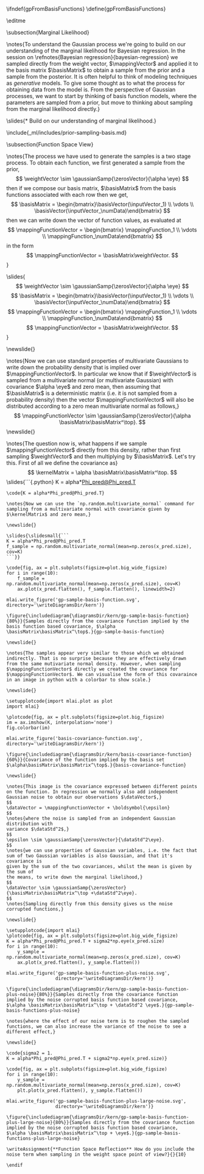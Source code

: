 \ifndef{gpFromBasisFunctions}
\define{gpFromBasisFunctions}

\editme

\subsection{Marginal Likelihood}

\notes{To understand the Gaussian process we're going to build on our
understanding of the marginal likelihood for Bayesian regression. In
the session on \refnotes{Bayesian regression}{bayesian-regression} we
sampled directly from the weight vector, $\mappingVector$ and applied
it to the basis matrix $\basisMatrix$ to obtain a sample from the
prior and a sample from the posterior. It is often helpful to think of
modeling techniques as *generative* models. To give some thought as to
what the process for obtaining data from the model is. From the
perspective of Gaussian processes, we want to start by thinking of
basis function models, where the parameters are sampled from a prior,
but move to thinking about sampling from the marginal likelihood
directly.}

\slides{* Build on our understanding of marginal likelihood.}

\include{_ml/includes/prior-sampling-basis.md}


\subsection{Function Space View}

\notes{The process we have used to generate the samples is a
two stage process. To obtain each function, we first generated a sample from the
prior,
$$
\weightVector \sim \gaussianSamp{\zerosVector}{\alpha \eye}
$$
then if we compose our basis matrix, $\basisMatrix$ from the basis
functions associated with each row then we get,
$$
\basisMatrix = \begin{bmatrix}\basisVector(\inputVector_1) \\ \vdots \\
\basisVector(\inputVector_\numData)\end{bmatrix}
$$
then we can write down the vector of function values, as evaluated at
$$
\mappingFunctionVector = \begin{bmatrix} \mappingFunction_1
\\ \vdots \\  \mappingFunction_\numData\end{bmatrix}
$$
in the form
$$
\mappingFunctionVector = \basisMatrix\weightVector.
$$}

\slides{$$
\weightVector \sim \gaussianSamp{\zerosVector}{\alpha \eye}
$$
$$
\basisMatrix = \begin{bmatrix}\basisVector(\inputVector_1) \\ \vdots \\
\basisVector(\inputVector_\numData)\end{bmatrix}
$$
$$
\mappingFunctionVector = \begin{bmatrix} \mappingFunction_1
\\ \vdots \\  \mappingFunction_\numData\end{bmatrix}
$$
$$
\mappingFunctionVector = \basisMatrix\weightVector.
$$}

\newslide{}

\notes{Now we can use standard properties of multivariate Gaussians to
write down the probability density that is implied over
$\mappingFunctionVector$. In particular we know that if
$\weightVector$ is sampled from a multivariate normal (or multivariate
Gaussian) with covariance $\alpha \eye$ and zero mean, then assuming
that $\basisMatrix$ is a deterministic matrix (i.e. it is not sampled
from a probability density) then the vector $\mappingFunctionVector$
will also be distributed according to a zero mean multivariate normal
as follows,}
$$
\mappingFunctionVector \sim \gaussianSamp{\zerosVector}{\alpha \basisMatrix\basisMatrix^\top}.
$$
\newslide{}

\notes{The question now is, what happens if we sample
$\mappingFunctionVector$ directly from this density, rather than first
sampling $\weightVector$ and then multiplying by $\basisMatrix$. Let's
try this. First of all we define the covariance as}
$$
\kernelMatrix = \alpha
\basisMatrix\basisMatrix^\top.
$$
\slides{```{.python}
K = alpha*Phi_pred@Phi_pred.T
```}
\code{K = alpha*Phi_pred@Phi_pred.T}

\notes{Now we can use the `np.random.multivariate_normal` command for
sampling from a multivariate normal with covariance given by
$\kernelMatrix$ and zero mean,}

\newslide{}

\slides{\slidesmall{```
K = alpha*Phi_pred@Phi_pred.T
f_sample = np.random.multivariate_normal(mean=np.zeros(x_pred.size), cov=K)
```}}

\code{fig, ax = plt.subplots(figsize=plot.big_wide_figsize)
for i in range(10):
    f_sample = np.random.multivariate_normal(mean=np.zeros(x_pred.size), cov=K)
    ax.plot(x_pred.flatten(), f_sample.flatten(), linewidth=2)
	
mlai.write_figure('gp-sample-basis-function.svg', directory='\writeDiagramsDir/kern')}

\figure{\includediagram{\diagramsDir/kern/gp-sample-basis-function}{80%}}{Samples directly from the covariance function implied by the basis function based covariance, $\alpha \basisMatrix\basisMatrix^\top$.}{gp-sample-basis-function}

\newslide{}

\notes{The samples appear very similar to those which we obtained
indirectly. That is no surprise because they are effectively drawn
from the same mutivariate normal density. However, when sampling
$\mappingFunctionVector$ directly we created the covariance for
$\mappingFunctionVector$. We can visualise the form of this covaraince
in an image in python with a colorbar to show scale.}

\newslide{}

\setupplotcode{import mlai.plot as plot
import mlai}

\plotcode{fig, ax = plt.subplots(figsize=plot.big_figsize)
im = ax.imshow(K, interpolation='none')
fig.colorbar(im)

mlai.write_figure('basis-covariance-function.svg', directory='\writeDiagramsDir/kern')}

\figure{\includediagram{\diagramsDir/kern/basis-covariance-function}{60%}}{Covariance of the function implied by the basis set $\alpha\basisMatrix\basisMatrix^\top$.}{basis-covariance-function}

\newslide{}

\notes{This image is the covariance expressed between different points
on the function. In regression we normally also add independent
Gaussian noise to obtain our observations $\dataVector$,}
$$
\dataVector = \mappingFunctionVector + \boldsymbol{\epsilon}
$$
\notes{where the noise is sampled from an independent Gaussian distribution with
variance $\dataStd^2$,}
$$
\epsilon \sim \gaussianSamp{\zerosVector}{\dataStd^2\eye}.
$$
\notes{we can use properties of Gaussian variables, i.e. the fact that
sum of two Gaussian variables is also Gaussian, and that it's covariance is
given by the sum of the two covariances, whilst the mean is given by the sum of
the means, to write down the marginal likelihood,}
$$
\dataVector \sim \gaussianSamp{\zerosVector}{\basisMatrix\basisMatrix^\top +\dataStd^2\eye}.
$$
\notes{Sampling directly from this density gives us the noise
corrupted functions,}

\newslide{}

\setupplotcode{import mlai}
\plotcode{fig, ax = plt.subplots(figsize=plot.big_wide_figsize)
K = alpha*Phi_pred@Phi_pred.T + sigma2*np.eye(x_pred.size)
for i in range(10):
    y_sample = np.random.multivariate_normal(mean=np.zeros(x_pred.size), cov=K)
    ax.plot(x_pred.flatten(), y_sample.flatten())
	
mlai.write_figure('gp-sample-basis-function-plus-noise.svg', 
                  directory='\writeDiagramsDir/kern')}

\figure{\includediagram{\diagramsDir/kern/gp-sample-basis-function-plus-noise}{80%}}{Samples directly from the covariance function implied by the noise corrupted basis function based covariance, $\alpha \basisMatrix\basisMatrix^\top + \dataStd^2 \eye$.}{gp-sample-basis-functions-plus-noise}

\notes{where the effect of our noise term is to roughen the sampled
functions, we can also increase the variance of the noise to see a
different effect,}

\newslide{}

\code{sigma2 = 1.
K = alpha*Phi_pred@Phi_pred.T + sigma2*np.eye(x_pred.size)}

\code{fig, ax = plt.subplots(figsize=plot.big_wide_figsize)
for i in range(10):
    y_sample = np.random.multivariate_normal(mean=np.zeros(x_pred.size), cov=K)
    plt.plot(x_pred.flatten(), y_sample.flatten())
	
mlai.write_figure('gp-sample-basis-function-plus-large-noise.svg', 
                  directory='\writeDiagramsDir/kern')}

\figure{\includediagram{\diagramsDir/kern/gp-sample-basis-function-plus-large-noise}{80%}}{Samples directly from the covariance function implied by the noise corrupted basis function based covariance, $\alpha \basisMatrix\basisMatrix^\top + \eye$.}{gp-sample-basis-functions-plus-large-noise}

\writeAssignment{**Function Space Reflection** How do you include the noise term when sampling in the weight space point of view?}{}{10}

\endif
